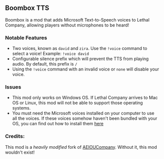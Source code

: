 ## Boombox TTS
Boombox is a mod that adds Microsoft Text-to-Speech voices to Lethal Company, allowing players without microphones to be heard!

### Notable Features
* Two voices, known as `david` and `zira`. Use the `!voice` command to select a voice! Example: `!voice david`
* Configurable silence prefix which will prevent the TTS from playing audio. By default, this prefix is `/`
* Using the `!voice` command with an invalid voice or `none` will disable your voice.

### Issues
* This mod only works on Windows OS. If Lethal Company arrives to Mac OS or Linux, this mod will not be able to support those operating systems.
* You must need the Microsoft voices installed on your computer to use all the voices. If these voices somehow haven't been bundled with your OS, you can find out how to install them [here](https://support.microsoft.com/en-us/windows/appendix-a-supported-languages-and-voices-4486e345-7730-53da-fcfe-55cc64300f01)

### Credits:
This mod is a *heavily modified* fork of [AEIOUCompany](https://thunderstore.io/c/lethal-company/p/Bibendi/AEIOUCompany/). Without it, this mod wouldn't exist!